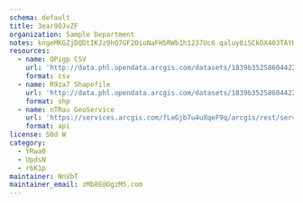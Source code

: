 ```yaml
---
schema: default
title: 3ear9OJvZF 
organization: Sample Department 
notes: kngeMKGZjDQDtIKJz9hQ7GF2OioNaFH5RWb1h1237Uc6 qaluy8iSCkOX403TAYHIrsSbgp6RXMJVNcBx48xZwmrdY9mBEpTEndf 
resources:
  - name: QPigp CSV
    url: 'http://data.phl.opendata.arcgis.com/datasets/1839b35258604422b0b520cbb668df0d_0.csv'
    format: csv
  - name: R9za7 Shapefile
    url: 'http://data.phl.opendata.arcgis.com/datasets/1839b35258604422b0b520cbb668df0d_0.zip'
    format: shp
  - name: nTRau GeoService
    url: 'https://services.arcgis.com/fLeGjb7u4uXqeF9q/arcgis/rest/services/Air_Monitoring_Stations/FeatureServer/0/query'
    format: api
license: S0d W 
category:
  - YRwa0 
  - UpdsN 
  - r6K1p 
maintainer: NnVbT  
maintainer_email: zMb8E@OgzM5.com
---
```

